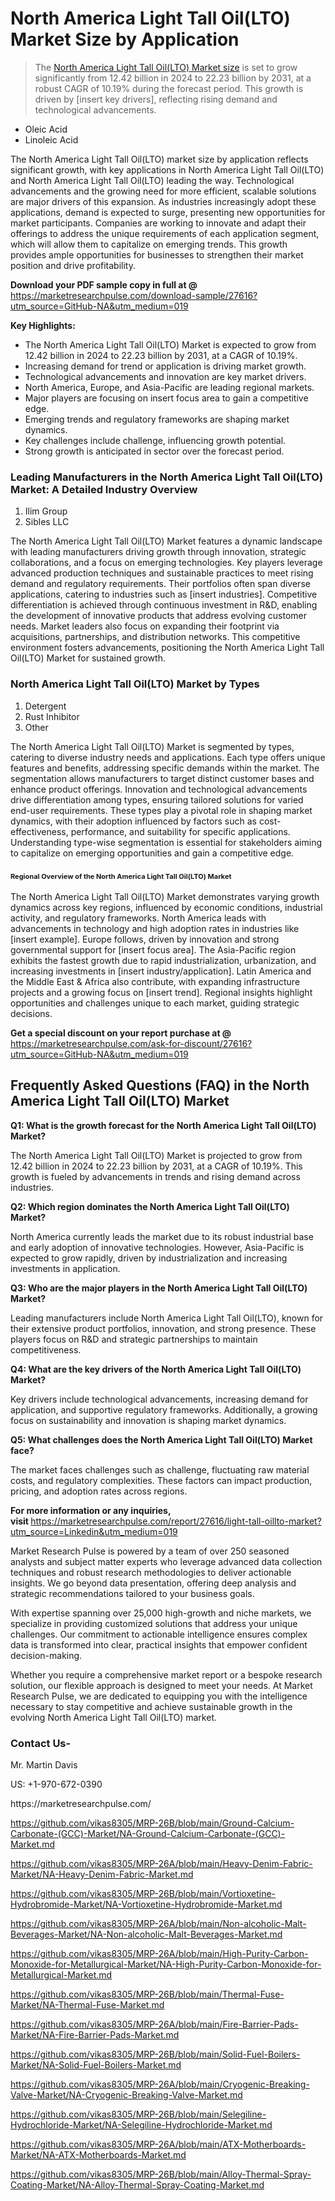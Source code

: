 <h1>North America Light Tall Oil(LTO) Market&nbsp;Size by Application</h1><blockquote><p>The <a href="https://marketresearchpulse.com/download-sample/27616?utm_source=GitHub-NA&amp;utm_medium=019">North America Light Tall Oil(LTO) Market size</a> is set to grow significantly from 12.42 billion in 2024 to 22.23 billion by 2031, at a robust CAGR of 10.19% during the forecast period. This growth is driven by [insert key drivers], reflecting rising demand and technological advancements.</p></blockquote><ul><li>Oleic Acid<li> Linoleic Acid</li></ul><p>The North America Light Tall Oil(LTO) market size by application reflects significant growth, with key applications in North America Light Tall Oil(LTO) and North America Light Tall Oil(LTO) leading the way. Technological advancements and the growing need for more efficient, scalable solutions are major drivers of this expansion. As industries increasingly adopt these applications, demand is expected to surge, presenting new opportunities for market participants. Companies are working to innovate and adapt their offerings to address the unique requirements of each application segment, which will allow them to capitalize on emerging trends. This growth provides ample opportunities for businesses to strengthen their market position and drive profitability.</p><p><strong>Download your PDF sample copy in full at @ </strong><a href="https://marketresearchpulse.com/download-sample/27616?utm_source=GitHub-NA&amp;utm_medium=019">https://marketresearchpulse.com/download-sample/27616?utm_source=GitHub-NA&amp;utm_medium=019</a></p><p><strong>Key Highlights: </strong></p><ul><li>The North America Light Tall Oil(LTO) Market is expected to grow from 12.42 billion in 2024 to 22.23 billion by 2031, at a CAGR of 10.19%.</li><li>Increasing demand for trend or application is driving market growth.</li><li>Technological advancements and innovation are key market drivers.</li><li>North America, Europe, and Asia-Pacific are leading regional markets.</li><li>Major players are focusing on insert focus area to gain a competitive edge.</li><li>Emerging trends and regulatory frameworks are shaping market dynamics.</li><li>Key challenges include challenge, influencing growth potential.</li><li>Strong growth is anticipated in sector over the forecast period.</li></ul><h3>Leading Manufacturers in the North America Light Tall Oil(LTO) Market: A Detailed Industry Overview</h3><ol><li>Ilim Group</li><li>Sibles LLC</li></ol><div class="flex max-w-full flex-col flex-grow"><div class="min-h-8 text-message flex w-full flex-col items-end gap-2 whitespace-normal break-words [.text-message+&amp;]:mt-5" dir="auto" data-message-author-role="assistant" data-message-id="fd8432e4-4910-450d-b182-61b7bfb0a01f" data-message-model-slug="gpt-4o"><div class="flex w-full flex-col gap-1 empty:hidden first:pt-[3px]"><div class="markdown prose w-full break-words dark:prose-invert light"><p>The North America Light Tall Oil(LTO) Market features a dynamic landscape with leading manufacturers driving growth through innovation, strategic collaborations, and a focus on emerging technologies. Key players leverage advanced production techniques and sustainable practices to meet rising demand and regulatory requirements. Their portfolios often span diverse applications, catering to industries such as [insert industries]. Competitive differentiation is achieved through continuous investment in R&amp;D, enabling the development of innovative products that address evolving customer needs. Market leaders also focus on expanding their footprint via acquisitions, partnerships, and distribution networks. This competitive environment fosters advancements, positioning the North America Light Tall Oil(LTO) Market for sustained growth.</p></div></div></div></div><h3>North America Light Tall Oil(LTO) Market by Types</h3><ol><li>Detergent<li> Rust Inhibitor<li> Other</li></ol><div class="flex max-w-full flex-col flex-grow"><div class="min-h-8 text-message flex w-full flex-col items-end gap-2 whitespace-normal break-words [.text-message+&amp;]:mt-5" dir="auto" data-message-author-role="assistant" data-message-id="084470be-0bb7-4664-bddf-5156b4f41249" data-message-model-slug="gpt-4o-mini"><div class="flex w-full flex-col gap-1 empty:hidden first:pt-[3px]"><div class="markdown prose w-full break-words dark:prose-invert light"><p>The North America Light Tall Oil(LTO) Market is segmented by types, catering to diverse industry needs and applications. Each type offers unique features and benefits, addressing specific demands within the market. The segmentation allows manufacturers to target distinct customer bases and enhance product offerings. Innovation and technological advancements drive differentiation among types, ensuring tailored solutions for varied end-user requirements. These types play a pivotal role in shaping market dynamics, with their adoption influenced by factors such as cost-effectiveness, performance, and suitability for specific applications. Understanding type-wise segmentation is essential for stakeholders aiming to capitalize on emerging opportunities and gain a competitive edge.</p></div></div></div></div><h3><span style="font-size: 11px;">Regional Overview of the North America Light Tall Oil(LTO) Market</span></h3><div class="flex max-w-full flex-col flex-grow"><div class="min-h-8 text-message flex w-full flex-col items-end gap-2 whitespace-normal break-words [.text-message+&amp;]:mt-5" dir="auto" data-message-author-role="assistant" data-message-id="e9038762-ce64-4e30-91c9-9bd413514231" data-message-model-slug="gpt-4o-mini"><div class="flex w-full flex-col gap-1 empty:hidden first:pt-[3px]"><div class="markdown prose w-full break-words dark:prose-invert light"><p>The North America Light Tall Oil(LTO) Market demonstrates varying growth dynamics across key regions, influenced by economic conditions, industrial activity, and regulatory frameworks. North America leads with advancements in technology and high adoption rates in industries like [insert example]. Europe follows, driven by innovation and strong governmental support for [insert focus area]. The Asia-Pacific region exhibits the fastest growth due to rapid industrialization, urbanization, and increasing investments in [insert industry/application]. Latin America and the Middle East &amp; Africa also contribute, with expanding infrastructure projects and a growing focus on [insert trend]. Regional insights highlight opportunities and challenges unique to each market, guiding strategic decisions.</p></div></div></div></div><p><strong>Get a special discount on your report purchase at @ </strong><a href="https://marketresearchpulse.com/ask-for-discount/27616?utm_source=GitHub-NA&amp;utm_medium=019">https://marketresearchpulse.com/ask-for-discount/27616?utm_source=GitHub-NA&amp;utm_medium=019</a></p><h2>Frequently Asked Questions (FAQ) in the North America Light Tall Oil(LTO) Market</h2><p><strong>Q1: What is the growth forecast for the North America Light Tall Oil(LTO) Market?</strong></p><p>The North America Light Tall Oil(LTO) Market is projected to grow from 12.42 billion in 2024 to 22.23 billion by 2031, at a CAGR of 10.19%. This growth is fueled by advancements in trends and rising demand across industries.</p><p><strong>Q2: Which region dominates the North America Light Tall Oil(LTO) Market?</strong></p><p>North America currently leads the market due to its robust industrial base and early adoption of innovative technologies. However, Asia-Pacific is expected to grow rapidly, driven by industrialization and increasing investments in application.</p><p><strong>Q3: Who are the major players in the North America Light Tall Oil(LTO) Market?</strong></p><p>Leading manufacturers include North America Light Tall Oil(LTO), known for their extensive product portfolios, innovation, and strong presence. These players focus on R&amp;D and strategic partnerships to maintain competitiveness.</p><p><strong>Q4: What are the key drivers of the North America Light Tall Oil(LTO) Market?</strong></p><p>Key drivers include technological advancements, increasing demand for application, and supportive regulatory frameworks. Additionally, a growing focus on sustainability and innovation is shaping market dynamics.</p><p><strong>Q5: What challenges does the North America Light Tall Oil(LTO) Market face?</strong></p><p>The market faces challenges such as challenge, fluctuating raw material costs, and regulatory complexities. These factors can impact production, pricing, and adoption rates across regions.</p><p><strong>For more information or any inquiries, visit&nbsp;</strong><a href="https://marketresearchpulse.com/report/27616/light-tall-oillto-market?utm_source=Linkedin&utm_medium=019">https://marketresearchpulse.com/report/27616/light-tall-oillto-market?utm_source=Linkedin&utm_medium=019</a></p><p>Market Research Pulse is powered by a team of over 250 seasoned analysts and subject matter experts who leverage advanced data collection techniques and robust research methodologies to deliver actionable insights. We go beyond data presentation, offering deep analysis and strategic recommendations tailored to your business goals.</p><p>With expertise spanning over 25,000 high-growth and niche markets, we specialize in providing customized solutions that address your unique challenges. Our commitment to actionable intelligence ensures complex data is transformed into clear, practical insights that empower confident decision-making.</p><p>Whether you require a comprehensive market report or a bespoke research solution, our flexible approach is designed to meet your needs. At Market Research Pulse, we are dedicated to equipping you with the intelligence necessary to stay competitive and achieve sustainable growth in the evolving North America Light Tall Oil(LTO) market.</p><h3><strong>Contact Us-</strong></h3><p>Mr. Martin Davis</p><p>US: +1-970-672-0390</p><p>https://marketresearchpulse.com/</p><p><a href="https://github.com/vikas8305/MRP-26B/blob/main/Ground-Calcium-Carbonate-(GCC)-Market/NA-Ground-Calcium-Carbonate-(GCC)-Market.md">https://github.com/vikas8305/MRP-26B/blob/main/Ground-Calcium-Carbonate-(GCC)-Market/NA-Ground-Calcium-Carbonate-(GCC)-Market.md</a></p><p><a href="https://github.com/vikas8305/MRP-26A/blob/main/Heavy-Denim-Fabric-Market/NA-Heavy-Denim-Fabric-Market.md">https://github.com/vikas8305/MRP-26A/blob/main/Heavy-Denim-Fabric-Market/NA-Heavy-Denim-Fabric-Market.md</a></p><p><a href="https://github.com/vikas8305/MRP-26B/blob/main/Vortioxetine-Hydrobromide-Market/NA-Vortioxetine-Hydrobromide-Market.md">https://github.com/vikas8305/MRP-26B/blob/main/Vortioxetine-Hydrobromide-Market/NA-Vortioxetine-Hydrobromide-Market.md</a></p><p><a href="https://github.com/vikas8305/MRP-26A/blob/main/Non-alcoholic-Malt-Beverages-Market/NA-Non-alcoholic-Malt-Beverages-Market.md">https://github.com/vikas8305/MRP-26A/blob/main/Non-alcoholic-Malt-Beverages-Market/NA-Non-alcoholic-Malt-Beverages-Market.md</a></p><p><a href="https://github.com/vikas8305/MRP-26A/blob/main/High-Purity-Carbon-Monoxide-for-Metallurgical-Market/NA-High-Purity-Carbon-Monoxide-for-Metallurgical-Market.md">https://github.com/vikas8305/MRP-26A/blob/main/High-Purity-Carbon-Monoxide-for-Metallurgical-Market/NA-High-Purity-Carbon-Monoxide-for-Metallurgical-Market.md</a></p><p><a href="https://github.com/vikas8305/MRP-26B/blob/main/Thermal-Fuse-Market/NA-Thermal-Fuse-Market.md">https://github.com/vikas8305/MRP-26B/blob/main/Thermal-Fuse-Market/NA-Thermal-Fuse-Market.md</a></p><p><a href="https://github.com/vikas8305/MRP-26A/blob/main/Fire-Barrier-Pads-Market/NA-Fire-Barrier-Pads-Market.md">https://github.com/vikas8305/MRP-26A/blob/main/Fire-Barrier-Pads-Market/NA-Fire-Barrier-Pads-Market.md</a></p><p><a href="https://github.com/vikas8305/MRP-26B/blob/main/Solid-Fuel-Boilers-Market/NA-Solid-Fuel-Boilers-Market.md">https://github.com/vikas8305/MRP-26B/blob/main/Solid-Fuel-Boilers-Market/NA-Solid-Fuel-Boilers-Market.md</a></p><p><a href="https://github.com/vikas8305/MRP-26A/blob/main/Cryogenic-Breaking-Valve-Market/NA-Cryogenic-Breaking-Valve-Market.md">https://github.com/vikas8305/MRP-26A/blob/main/Cryogenic-Breaking-Valve-Market/NA-Cryogenic-Breaking-Valve-Market.md</a></p><p><a href="https://github.com/vikas8305/MRP-26B/blob/main/Selegiline-Hydrochloride-Market/NA-Selegiline-Hydrochloride-Market.md">https://github.com/vikas8305/MRP-26B/blob/main/Selegiline-Hydrochloride-Market/NA-Selegiline-Hydrochloride-Market.md</a></p><p><a href="https://github.com/vikas8305/MRP-26A/blob/main/ATX-Motherboards-Market/NA-ATX-Motherboards-Market.md">https://github.com/vikas8305/MRP-26A/blob/main/ATX-Motherboards-Market/NA-ATX-Motherboards-Market.md</a></p><p><a href="https://github.com/vikas8305/MRP-26B/blob/main/Alloy-Thermal-Spray-Coating-Market/NA-Alloy-Thermal-Spray-Coating-Market.md">https://github.com/vikas8305/MRP-26B/blob/main/Alloy-Thermal-Spray-Coating-Market/NA-Alloy-Thermal-Spray-Coating-Market.md</a></p>
